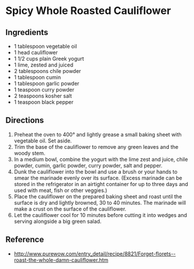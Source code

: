 # Spicy Whole Roasted Cauliflower

## Ingredients
* 1 tablespoon vegetable oil
* 1 head cauliflower
* 1 1/2 cups plain Greek yogurt
* 1 lime, zested and juiced
* 2 tablespoons chile powder
* 1 tablespoon cumin
* 1 tablespoon garlic powder
* 1 teaspoon curry powder
* 2 teaspoons kosher salt
* 1 teaspoon black pepper

## Directions
1. Preheat the oven to 400° and lightly grease a small baking sheet with vegetable oil. Set aside.
2. Trim the base of the cauliflower to remove any green leaves and the woody stem.
3. In a medium bowl, combine the yogurt with the lime zest and juice, chile powder, cumin, garlic powder, curry powder, salt and pepper.
4. Dunk the cauliflower into the bowl and use a brush or your hands to smear the marinade evenly over its surface. (Excess marinade can be stored in the refrigerator in an airtight container for up to three days and used with meat, fish or other veggies.)
5. Place the cauliflower on the prepared baking sheet and roast until the surface is dry and lightly browned, 30 to 40 minutes. The marinade will make a crust on the surface of the cauliflower.
6. Let the cauliflower cool for 10 minutes before cutting it into wedges and serving alongside a big green salad.

## Reference
* <http://www.purewow.com/entry_detail/recipe/8821/Forget-florets--roast-the-whole-damn-cauliflower.htm>

